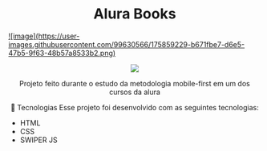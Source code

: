 <h1 align="center"> Alura Books </h1>
<a href="https://alurabooks.netlify.app/" target="_blank">![image](https://user-images.githubusercontent.com/99630566/175859229-b671fbe7-d6e5-47b5-9f63-48b57a8533b2.png)
</a>
<p align="center">
<img src="http://img.shields.io/static/v1?label=STATUS&message=Projeto%20Finalizado&color=GREEN&style=for-the-badge"/>
</p>

<p align="center">
  Projeto feito durante o estudo da metodologia mobile-first em um dos cursos da alura
 </p>
 
 <p align="center">
🚀 Tecnologias
Esse projeto foi desenvolvido com as seguintes tecnologias:
<ul>
  <li>HTML</li>
  <li>CSS</li>
  <li>SWIPER JS</li>
</ul>

</p>
